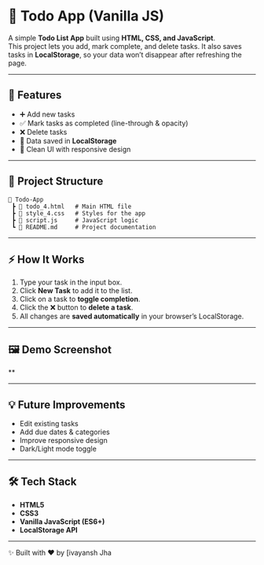 # 📝 Todo App (Vanilla JS)

A simple **Todo List App** built using **HTML, CSS, and JavaScript**.  
This project lets you add, mark complete, and delete tasks. It also saves tasks in **LocalStorage**, so your data won’t disappear after refreshing the page.

---

## 🚀 Features
- ➕ Add new tasks  
- ✅ Mark tasks as completed (line-through & opacity)  
- ❌ Delete tasks  
- 💾 Data saved in **LocalStorage**  
- 🎨 Clean UI with responsive design  

---

## 📂 Project Structure
```
📁 Todo-App
 ┣ 📜 todo_4.html   # Main HTML file
 ┣ 📜 style_4.css   # Styles for the app
 ┣ 📜 script.js     # JavaScript logic
 ┗ 📜 README.md     # Project documentation
```

---

## ⚡ How It Works
1. Type your task in the input box.  
2. Click **New Task** to add it to the list.  
3. Click on a task to **toggle completion**.  
4. Click the ❌ button to **delete a task**.  
5. All changes are **saved automatically** in your browser’s LocalStorage.

---

## 🖼️ Demo Screenshot
**  

---

## 💡 Future Improvements
- Edit existing tasks  
- Add due dates & categories  
- Improve responsive design  
- Dark/Light mode toggle  

---

## 🛠️ Tech Stack
- **HTML5**
- **CSS3**
- **Vanilla JavaScript (ES6+)**
- **LocalStorage API**

---

✨ Built with ❤️ by [ivayansh Jha
